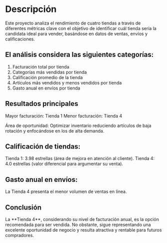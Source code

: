 <h1>Descripción </h1>  

Este proyecto analiza el rendimiento de cuatro tiendas a través de diferentes métricas clave con el objetivo de identificar cuál tienda sería la candidata ideal para vender, basándose en datos de ventas, envíos y calificaciones.

<h2> El análisis considera las siguientes categorías:</h2>  

1. Facturación total por tienda
2. Categorías más vendidas por tienda
3. Calificación promedio de la tienda
4. Artículos más vendidos y menos vendidos por tienda
5. Gasto anual en envíos por tienda

<h2>Resultados principales</h2>
Mayor facturación: Tienda 1
Menor facturación: Tienda 4

Área de oportunidad: Optimizar inventario reduciendo artículos de baja rotación y enfocándose en los de alta demanda.

<h2>Calificación de tiendas:</h2>
Tienda 1: 3.98 estrellas (área de mejora en atención al cliente).
Tienda 4: 4.0 estrellas (valor diferencial para argumentar su venta).

<h2>Gasto anual en envíos:</h2> 
La Tienda 4 presenta el menor volumen de ventas en línea.

<h2>Conclusión</h2>
La **Tienda 4**, considerando su nivel de facturación anual, es la opción recomendada para ser vendida. No obstante, sigue representando una excelente oportunidad de negocio y resulta atractiva y rentable para futuros compradores.
